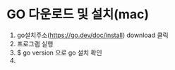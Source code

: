 # GO 다운로드 및 설치(mac)

1. go설치주소(https://go.dev/doc/install) download 클릭
2. 프로그램 실행
3. $ go version 으로 go 설치 확인
4. 

